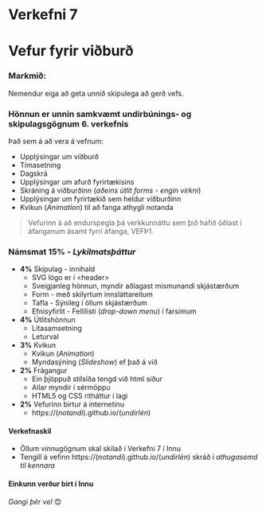 # Verkefni 7 

# Vefur fyrir viðburð

### Markmið:
Nemendur eiga að geta unnið skipulega að gerð vefs.

### Hönnun er unnin samkvæmt undirbúnings- og skipulagsgögnum 6. verkefnis

Það sem á að vera á vefnum:

  * Upplýsingar um viðburð
  * Tímasetning
  * Dagskrá
  * Upplýsingar um afurð fyrirtækisins
  * Skráning á viðburðinn (_aðeins útlit forms - engin virkni_)
  * Upplýsingar um fyrirtækið sem heldur viðburðinn
  * Kvikun (_Animation_) til að fanga athygli notanda

> Vefurinn á að endurspegla þá verkkunnáttu sem þið hafið öðlast í áfanganum ásamt fyrri áfanga, VEFÞ1. 

### Námsmat 15% - _Lykilmatsþáttur_

-	**4%** Skipulag - innihald  
   	* SVG lógo er í &lt;header>
    * Sveigjanleg hönnun, myndir aðlagast mismunandi skjástærðum
    * Form - með skilyrtum innsláttareitum
    * Tafla - Sýnileg í öllum skjástærðum
    * Efnisyfirlit - Fellilisti (_drop-down menu_) í farsímum
-	**4%** Útlitshönnun  
    * Litasamsetning
    * Leturval
- **3%** Kvikun  
    * Kvikun (_Animation_) 
    * Myndasýning (_Slideshow_) ef það á við
- **2%** Frágangur 
    * Ein þjöppuð stílsíða tengd við html síður
    * Allar myndir í sérmöppu 
    * HTML5 og CSS ritháttur í lagi
- **2%** Vefurinn birtur á internetinu 
    * https://(_notandi_).github.io/(_undirlén_)

#### Verkefnaskil

- Öllum vinnugögnum skal skilað í Verkefni 7 í Innu 
- Tengill á vefinn https://(_notandi_).github.io/(_undirlén_) skráð í _athugasemd til kennara_

#### Einkunn verður birt í Innu

_Gangi þér vel_ 😊


